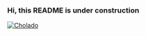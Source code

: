 ### Hi, this README is under construction
[![Cholado](https://64.media.tumblr.com/1defa7ae4ea76e1ac83d605ecea4af15/tumblr_o5rx1iUrLP1sn1c8fo1_400.gif)](https://twitter.com/choladito)